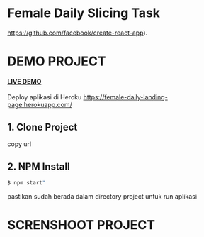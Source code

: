 # Female Daily Slicing Task

https://github.com/facebook/create-react-app).

# DEMO PROJECT

<a href="https://female-daily-landing-page.herokuapp.com/"><h4 style="color:blue;">LIVE DEMO</h4></a>


Deploy aplikasi di Heroku https://female-daily-landing-page.herokuapp.com/

## 1. Clone Project

copy url 

## 2. NPM Install

```bash
$ npm start"
```
pastikan sudah berada dalam directory project untuk run aplikasi

# SCRENSHOOT PROJECT

<img src="src/assets/img/female-landing.png" alt="">




